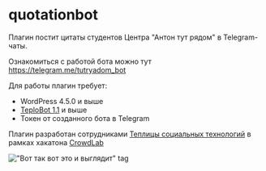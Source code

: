 # quotationbot

Плагин постит цитаты студентов Центра "Антон тут рядом" в Telegram-чаты.

Ознакомиться с работой бота можно тут https://telegram.me/tutryadom_bot

Для работы плагин требует:

* WordPress 4.5.0 и выше
* [TeploBot 1.1](https://github.com/Teplitsa/TeploBot) и выше 
* Токен от созданного бота в Telegram


Плагин разработан сотрудниками  [Теплицы социальных технологий](https://te-st.ru/) в рамках хакатона [CrowdLab](https://crowd16.te-st.ru/)

!["Вот так вот это и выглядит" tag](https://github.com/Antonsrighthere/quotationbot/example.png) 
